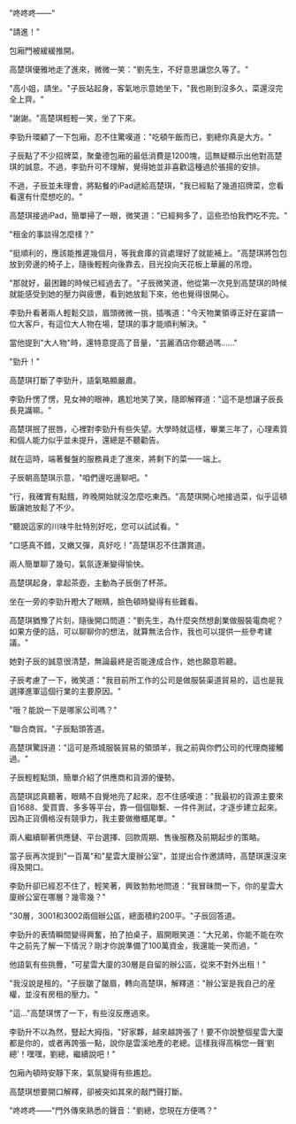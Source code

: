 "咚咚咚——"

"請進！"

包廂門被緩緩推開。

高楚琪優雅地走了進來，微微一笑："劉先生，不好意思讓您久等了。"

"高小姐，請坐。"子辰站起身，客氣地示意她坐下，"我也剛到沒多久，菜還沒完全上齊。"

"謝謝。"高楚琪輕輕一笑，坐了下來。

李勁升環顧了一下包廂，忍不住驚嘆道："吃頓午飯而已，劉總你真是大方。"

子辰點了不少招牌菜，聚彙德包廂的最低消費是1200塊，這無疑顯示出他對高楚琪的誠意。不過，李勁升可不理解，覺得她並非喜歡這種過於張揚的安排。

不過，子辰並未理會，將點餐的iPad遞給高楚琪，"我已經點了幾道招牌菜，您看看還有什麼想吃的。"

高楚琪接過iPad，簡單掃了一眼，微笑道："已經夠多了，這些恐怕我們吃不完。"

"租金的事談得怎麼樣？"

"挺順利的，應該能推遲幾個月，等我倉庫的貨處理好了就能補上。"高楚琪將包包放到旁邊的椅子上，隨後輕輕向後靠去，目光投向天花板上華麗的吊燈。

"那就好，最困難的時候已經過去了。"子辰微笑道，他從第一次見到高楚琪的時候就能感受到她的壓力與疲憊，看到她放鬆下來，他也覺得很開心。

李勁升看著兩人輕鬆交談，眉頭微微一挑，插嘴道："今天物業領導正好在宴請一位大客戶，有這位大人物在場，楚琪的事才能順利解決。"

當他提到"大人物"時，還特意提高了音量，"芸麗酒店你聽過嗎……"

"勁升！"

高楚琪打斷了李勁升，語氣略顯嚴肅。

李勁升愣了愣，見女神的眼神，尷尬地笑了笑，隨即解釋道："這不是想讓子辰長長見識嘛。"

高楚琪抿了抿唇，心裡對李勁升有些失望。大學時就這樣，畢業三年了，心理素質和個人能力似乎並未提升，還總是不聽勸告。

就在這時，端著餐盤的服務員走了進來，將剩下的菜一一端上。

子辰朝高楚琪示意，"咱們邊吃邊聊吧。"

"行，我確實有點餓，昨晚開始就沒怎麼吃東西。"高楚琪開心地接過菜，似乎這頓飯讓她放鬆了不少。

"聽說這家的川味牛肚特別好吃，您可以試試看。"

"口感真不錯，又嫩又彈，真好吃！"高楚琪忍不住讚賞道。

兩人簡單聊了幾句，氣氛逐漸變得愉快。

高楚琪起身，拿起茶壺，主動為子辰倒了杯茶。

坐在一旁的李勁升瞪大了眼睛，臉色頓時變得有些難看。

高楚琪猶豫了片刻，隨後開口問道："劉先生，為什麼突然想創業做服裝電商呢？如果方便的話，可以聊聊你的想法，就算無法合作，我也可以提供一些參考建議。"

她對子辰的誠意很清楚，無論最終是否能達成合作，她也願意聆聽。

子辰考慮了一下，微笑道："我目前所工作的公司是做服裝渠道貿易的，這也是我選擇進軍這個行業的主要原因。"

"哦？能說一下是哪家公司嗎？"

"聯合商貿。"子辰點頭答道。

高楚琪驚訝道："這可是燕城服裝貿易的領頭羊，我之前與你們公司的代理商接觸過。"

子辰輕輕點頭，簡單介紹了供應商和貨源的優勢。

高楚琪認真聽著，眼睛不自覺地亮了起來，忍不住感嘆道："我最初的貨源主要來自1688、愛買賣、多多等平台，靠一個個聯繫、一件件測試，才逐步建立起來。因為正貨價格沒有競爭力，我主要做撤櫃尾單。"

兩人繼續聊著供應鏈、平台選擇、回款周期、售後服務及前期起步的策略。

當子辰再次提到"一百萬"和"星雲大廈辦公室"，並提出合作邀請時，高楚琪還沒來得及開口。

李勁升卻已經忍不住了，輕笑著，興致勃勃地問道："我冒昧問一下，你的星雲大廈辦公室在哪層？幾零幾？"

"30層，3001和3002兩個辦公區，總面積約200平。"子辰回答道。

李勁升的表情瞬間變得興奮，拍了拍桌子，眉開眼笑道："大兄弟，你能不能在吹牛之前先了解一下情況？剛才你說準備了100萬資金，我還能一笑而過，"

他語氣有些挑釁，"可星雲大廈的30層是自留的辦公區，從來不對外出租！"

"我沒說是租的。"子辰皺了皺眉，轉向高楚琪，解釋道："辦公室是我自己的産權，並沒有房租的壓力。"

"這…"高楚琪愣了一下，有些沒反應過來。

李勁升不以為然，豎起大拇指，"好家夥，越來越誇張了！要不你說整個星雲大廈都是你的，或者再誇張一點，說你是雲溪地產的老總。這樣我得高稱您一聲‘劉總’！嘿嘿，劉總，繼續說吧！"

包廂內頓時安靜下來，氣氛變得有些尷尬。

高楚琪想要開口解釋，卻被突如其來的敲門聲打斷。

"咚咚咚——"門外傳來熟悉的聲音："劉總，您現在方便嗎？"

